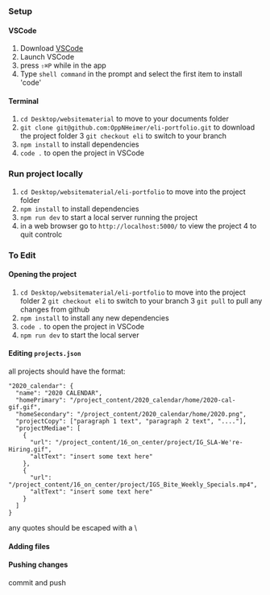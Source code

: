 ### Setup
#### VSCode
1. Download [VSCode](https://code.visualstudio.com/Download)
2. Launch VSCode
3. press `⇧⌘P` while in the app
4. Type `shell command` in the prompt and select the first item to install 'code'

#### Terminal 
1. `cd Desktop/websitematerial` to move to your documents folder
2. `git clone git@github.com:OppNHeimer/eli-portfolio.git` to download the project folder
3 `git checkout eli` to switch to your branch
4. `npm install` to install dependencies
5. `code .` to open the project in VSCode

### Run project locally
1. `cd Desktop/websitematerial/eli-portfolio` to move into the project folder
3. `npm install` to install dependencies
2. `npm run dev` to start a local server running the project
3. in a web browser go to `http://localhost:5000/` to view the project
4 to quit controlc
### To Edit
#### Opening the project
1. `cd Desktop/websitematerial/eli-portfolio` to move into the project folder
2 `git checkout eli` to switch to your branch
3 `git pull` to pull any changes from github
4. `npm install` to install any new dependencies
3. `code .` to open the project in VSCode
5. `npm run dev` to start the local server

#### Editing `projects.json`
all projects should have the format:
```
"2020_calendar": {
  "name": "2020 CALENDAR",
  "homePrimary": "/project_content/2020_calendar/home/2020-cal-gif.gif",
  "homeSecondary": "/project_content/2020_calendar/home/2020.png",
  "projectCopy": ["paragraph 1 text", "paragraph 2 text", "...."],
  "projectMediae": [
    { 
      "url": "/project_content/16_on_center/project/IG_SLA-We're-Hiring.gif",
      "altText": "insert some text here"
    },
    { 
      "url": "/project_content/16_on_center/project/IGS_Bite_Weekly_Specials.mp4",
      "altText": "insert some text here"
    }
  ]
}
```

any quotes should be escaped with a \
#### Adding files

#### Pushing changes
commit and push
